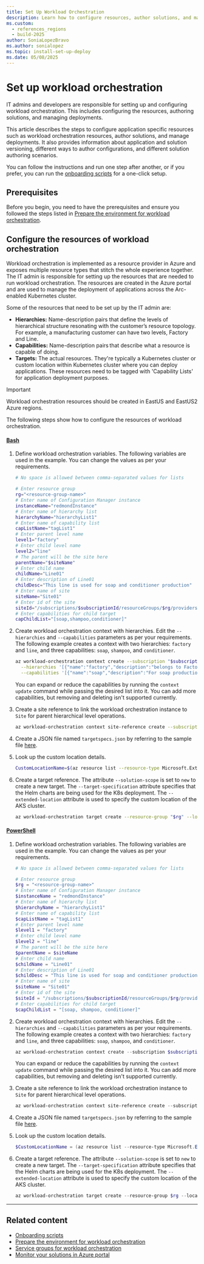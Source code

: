 ```yaml
---
title: Set Up Workload Orchestration
description: Learn how to configure resources, author solutions, and manage deployments for Azure Arc workload orchestration.
ms.custom:
  - references_regions
  - build-2025
author: SoniaLopezBravo
ms.author: sonialopez
ms.topic: install-set-up-deploy
ms.date: 05/08/2025
---
```


# Set up workload orchestration

IT admins and developers are responsible for setting up and configuring workload orchestration. This includes configuring the resources, authoring solutions, and managing deployments. 

This article describes the steps to configure application specific resources such as workload orchestration resources, author solutions, and manage deployments. It also provides information about application and solution versioning, different ways to author configurations, and different solution authoring scenarios.

You can follow the instructions and run one step after another, or if you prefer, you can run the [onboarding scripts](onboarding-scripts.md) for a one-click setup.

## Prerequisites

Before you begin, you need to have the prerequisites and ensure you followed the steps listed in [Prepare the environment for workload orchestration](initial-setup-environment.md).

## Configure the resources of workload orchestration

Workload orchestration is implemented as a resource provider in Azure and exposes multiple resource types that stitch the whole experience together. The IT admin is responsible for setting up the resources that are needed to run workload orchestration. The resources are created in the Azure portal and are used to manage the deployment of applications across the Arc-enabled Kubernetes cluster.

Some of the resources that need to be set up by the IT admin are:

- **Hierarchies:** Name-description pairs that define the levels of hierarchical structure resonating with the customer’s resource topology. For example, a manufacturing customer can have two levels, Factory and Line.
- **Capabilities:** Name-description pairs that describe what a resource is capable of doing. 
- **Targets:** The actual resources. They're typically a Kubernetes cluster or custom location within Kubernetes cluster where you can deploy applications. These resources need to be tagged with 'Capability Lists' for application deployment purposes.

> [!IMPORTANT]
> Workload orchestration resources should be created in EastUS and EastUS2 Azure regions.

The following steps show how to configure the resources of workload orchestration.

#### [Bash](#tab/bash)

1. Define workload orchestration variables. The following variables are used in the example. You can change the values as per your requirements.

    ```bash
    # No space is allowed between comma-separated values for lists

    # Enter resource group 
    rg="<resource-group-name>"
    # Enter name of Configuration Manager instance
    instanceName="redmondInstance"
    # Enter name of hierarchy list
    hierarchyName="hierarchyList1"
    # Enter name of capability list
    capListName="tagList1"
    # Enter parent level name
    level1="factory"
    # Enter child level name
    level2="line"
    # The parent will be the site here
    parentName="$siteName"
    # Enter child name
    childName="Line01"
    # Enter description of Line01
    childDesc="This line is used for soap and conditioner production"
    # Enter name of site
    siteName="Site01"
    # Enter id of the site
    siteId="/subscriptions/$subscriptionId/resourceGroups/$rg/providers/Microsoft.Edge/sites/$sitename"
    # Enter capabilities for child target
    capChildList="[soap,shampoo,conditioner]"
    ```

1. Create workload orchestration context with hierarchies. Edit the `--hierarchies` and `--capabilities` parameters as per your requirements. The following example creates a context with two hierarchies: `factory` and `line`, and three capabilities: `soap`, `shampoo`, and `conditioner`.

    ```bash
    az workload-orchestration context create --subscription "$subscriptionId" --resource-group "$rg" --location "$l" --name "$instanceName" \
      --hierarchies '[{"name":"factory","description":"belongs to Factory and hence lines within the factory"},{"name":"line","description":"belongs to specific line"}]' \
      --capabilities '[{"name":"soap","description":"For soap production"},{"name":"shampoo","description":"For shampoo production"},{"name":"conditioner","description":"For conditioner production"}]'
    ```

    You can expand or reduce the capabilities by running the `context update` command while passing the desired list into it. You can add more capabilities, but removing and deleting isn't supported currently.

1. Create a site reference to link the workload orchestration instance to `Site` for parent hierarchical level operations.

    ```bash
    az workload-orchestration context site-reference create --subscription "$subscriptionId" --resource-group "$rg" --context-name "$instanceName" --name "$siteReference" --site-id "$siteId"
    ```

1. Create a JSON file named `targetspecs.json` by referring to the sample file [here](https://github.com/microsoft/AEP/blob/main/content/en/docs/Configuration%20Manager%20(Public%20Preview)/Scripts%20for%20Onboarding/Configuration%20manager%20files.zip).
1. Look up the custom location details.

    ```bash
    CustomLocationName=$(az resource list --resource-type Microsoft.ExtendedLocation/customLocations --resource-group "$rg" --name "$clusterName-Location" --query [].id --output tsv)
    ```

1. Create a target reference. The attribute `--solution-scope` is set to `new` to create a new target. The `--target-specification` attribute specifies that the Helm charts are being used for the K8s deployment. The `--extended-location` attribute is used to specify the custom location of the AKS cluster.

    ```bash
    az workload-orchestration target create --resource-group "$rg" --location "$l" --name "$childName" --display-name "$childName" --hierarchy-level "$level2" --capabilities "$capChildList" --description "$childDesc" --solution-scope "new" --target-specification '@targetspecs.json' --extended-location '@custom-location.json'
    ```

#### [PowerShell](#tab/powershell)

1. Define workload orchestration variables. The following variables are used in the example. You can change the values as per your requirements.

    ```powershell
    # No space is allowed between comma-separated values for lists

    # Enter resource group 
    $rg = "<resource-group-name>"
    # Enter name of Configuration Manager instance
    $instanceName = "redmondInstance"
    # Enter name of hierarchy list
    $hierarchyName = "hierarchyList1"
    # Enter name of capability list
    $capListName = "tagList1"
    # Enter parent level name
    $level1 = "factory"
    # Enter child level name
    $level2 = "line"
    # The parent will be the site here
    $parentName = $siteName
    # Enter child name
    $childName = "Line01"
    # Enter description of Line01
    $childDesc = "This line is used for soap and conditioner production"
    # Enter name of site
    $siteName = "Site01"
    # Enter id of the site
    $siteId = "/subscriptions/$subscriptionId/resourceGroups/$rg/providers/Microsoft.Edge/sites/$sitename"
    # Enter capabilities for child target
    $capChildList = "[soap, shampoo, conditioner]" 
    ```

1. Create workload orchestration context with hierarchies. Edit the `--hierarchies` and `--capabilities` parameters as per your requirements. The following example creates a context with two hierarchies: `factory` and `line`, and three capabilities: `soap`, `shampoo`, and `conditioner`.

    ```powershell
    az workload-orchestration context create --subscription $subscriptionId --resource-group $rg --location $l --name $instanceName --hierarchies "[0].name=factory" "[0].description=belongs to Factory and hence lines within the factory" "[1].name=line" "[1].description=belongs to specific line" --capabilities "[0].name=soap" "[0].description=For soap production" "[1].name=shampoo" "[1].description=For shampoo production" "[2].name=conditioner" "[2].description=For conditioner production"
    ```

    You can expand or reduce the capabilities by running the `context update` command while passing the desired list into it. You can add more capabilities, but removing and deleting isn't supported currently.


1. Create a site reference to link the workload orchestration instance to `Site` for parent hierarchical level operations.

    ```powershell
    az workload-orchestration context site-reference create --subscription $subscriptionId --resource-group $rg --context-name $instanceName --name $siteReference --site-id $siteId
    ```

1. Create a JSON file named `targetspecs.json` by referring to the sample file [here](https://github.com/microsoft/AEP/blob/main/content/en/docs/Configuration%20Manager%20(Public%20Preview)/Scripts%20for%20Onboarding/Configuration%20manager%20files.zip).
1. Look up the custom location details.

    ```powershell
    $CustomLocationName = (az resource list --resource-type Microsoft.ExtendedLocation/customLocations --resource-group $rg --name "$clusterName-Location" --query [].id --output tsv)
    ```

1. Create a target reference. The attribute `--solution-scope` is set to `new` to create a new target. The `--target-specification` attribute specifies that the Helm charts are being used for the K8s deployment. The `--extended-location` attribute is used to specify the custom location of the AKS cluster.

    ```powershell
    az workload-orchestration target create --resource-group $rg --location $l --name $childName --display-name $childName --hierarchy-level $level2 --capabilities $capChildList --description $childDesc --solution-scope "new" --target-specification "@targetspecs.json" --extended-location "@custom-location.json"
    ```

***


## Related content

- [Onboarding scripts](onboarding-scripts.md)
- [Prepare the environment for workload orchestration](initial-setup-environment.md)
- [Service groups for workload orchestration](service-group.md)
- [Monitor your solutions in Azure portal](azure-portal-monitoring.md)
